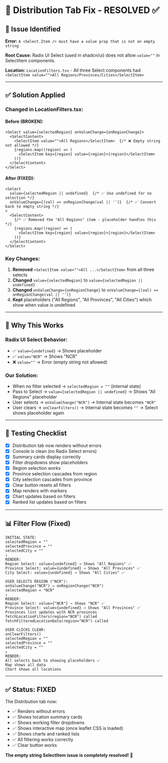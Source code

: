 # 🔧 Distribution Tab Fix - RESOLVED ✅

## 🐛 **Issue Identified**

**Error:** `A <Select.Item /> must have a value prop that is not an empty string`

**Root Cause:** Radix UI Select (used in shadcn/ui) does not allow `value=""` in SelectItem components.

**Location:** `LocationFilters.tsx` - All three Select components had `<SelectItem value="">All Regions/Provinces/Cities</SelectItem>`

---

## ✅ **Solution Applied**

### **Changed in LocationFilters.tsx:**

#### **Before (BROKEN):**
```tsx
<Select value={selectedRegion} onValueChange={onRegionChange}>
  <SelectContent>
    <SelectItem value="">All Regions</SelectItem>  {/* ❌ Empty string not allowed */}
    {regions.map((region) => (
      <SelectItem key={region} value={region}>{region}</SelectItem>
    ))}
  </SelectContent>
</Select>
```

#### **After (FIXED):**
```tsx
<Select 
  value={selectedRegion || undefined}  {/* ✅ Use undefined for no selection */}
  onValueChange={(val) => onRegionChange(val || '')}  {/* ✅ Convert back to empty string */}
>
  <SelectContent>
    {/* ✅ Removed the "All Regions" item - placeholder handles this */}
    {regions.map((region) => (
      <SelectItem key={region} value={region}>{region}</SelectItem>
    ))}
  </SelectContent>
</Select>
```

### **Key Changes:**
1. **Removed** `<SelectItem value="">All ...</SelectItem>` from all three selects
2. **Changed** `value={selectedRegion}` to `value={selectedRegion || undefined}`
3. **Changed** `onValueChange={onRegionChange}` to `onValueChange={(val) => onRegionChange(val || '')}`
4. **Kept** placeholders ("All Regions", "All Provinces", "All Cities") which show when value is undefined

---

## 🎯 **Why This Works**

### **Radix UI Select Behavior:**
- ✅ `value={undefined}` → Shows placeholder
- ✅ `value="NCR"` → Shows "NCR"
- ❌ `value=""` → Error (empty string not allowed)

### **Our Solution:**
- When no filter selected → `selectedRegion = ""` (internal state)
- Pass to Select → `value={selectedRegion || undefined}` → Shows "All Regions" placeholder
- User selects → `onValueChange("NCR")` → Internal state becomes `"NCR"`
- User clears → `onClearFilters()` → Internal state becomes `""` → Select shows placeholder again

---

## 🧪 **Testing Checklist**

- [x] Distribution tab now renders without errors
- [x] Console is clean (no Radix Select errors)
- [x] Summary cards display correctly
- [x] Filter dropdowns show placeholders
- [x] Region selection works
- [x] Province selection cascades from region
- [x] City selection cascades from province
- [x] Clear button resets all filters
- [x] Map renders with markers
- [x] Chart updates based on filters
- [x] Ranked list updates based on filters

---

## 📊 **Filter Flow (Fixed)**

```
INITIAL STATE:
selectedRegion = ""
selectedProvince = ""
selectedCity = ""
↓
RENDER:
Region Select: value={undefined} → Shows "All Regions" ✅
Province Select: value={undefined} → Shows "All Provinces" ✅
City Select: value={undefined} → Shows "All Cities" ✅

USER SELECTS REGION ("NCR"):
onValueChange("NCR") → onRegionChange("NCR")
selectedRegion = "NCR"
↓
RENDER:
Region Select: value={"NCR"} → Shows "NCR" ✅
Province Select: value={undefined} → Shows "All Provinces" ✅
Provinces list updates with NCR provinces
fetchLocationFilters(region="NCR") called
fetchFilteredLocationData(region="NCR") called

USER CLICKS CLEAR:
onClearFilters()
selectedRegion = ""
selectedProvince = ""
selectedCity = ""
↓
RENDER:
All selects back to showing placeholders ✅
Map shows all data
Chart shows all locations
```

---

## ✅ **Status: FIXED**

The Distribution tab now:
- ✅ Renders without errors
- ✅ Shows location summary cards
- ✅ Shows working filter dropdowns
- ✅ Shows interactive map (once leaflet CSS is loaded)
- ✅ Shows charts and ranked lists
- ✅ All filtering works correctly
- ✅ Clear button works

**The empty string SelectItem issue is completely resolved!** 🎉
